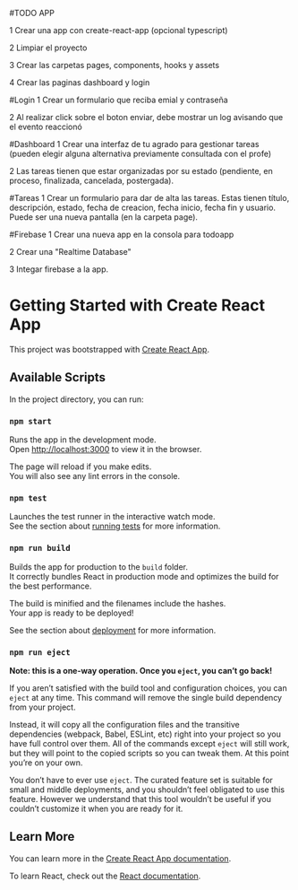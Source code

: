 #TODO APP

1 Crear una app con create-react-app (opcional typescript)

2 Limpiar el proyecto

3 Crear las carpetas pages, components, hooks y assets

4 Crear las paginas dashboard y login

#Login
1 Crear un formulario que reciba emial y contraseña

2 Al realizar click sobre el boton enviar, debe mostrar un log avisando que el evento reaccionó

#Dashboard
1 Crear una interfaz de tu agrado para gestionar tareas (pueden elegir alguna alternativa previamente consultada con el profe)

2 Las tareas tienen que estar organizadas por su estado (pendiente, en proceso, finalizada, cancelada, postergada).

#Tareas
1 Crear un formulario para dar de alta las tareas. Estas tienen título, descripción, estado, fecha de creacion, fecha inicio, fecha fin y usuario. Puede ser una nueva pantalla (en la carpeta page).

#Firebase
1 Crear una nueva app en la consola para todoapp

2 Crear una "Realtime Database"

3 Integar firebase a la app.

# Getting Started with Create React App

This project was bootstrapped with [Create React App](https://github.com/facebook/create-react-app).

## Available Scripts

In the project directory, you can run:

### `npm start`

Runs the app in the development mode.\
Open [http://localhost:3000](http://localhost:3000) to view it in the browser.

The page will reload if you make edits.\
You will also see any lint errors in the console.

### `npm test`

Launches the test runner in the interactive watch mode.\
See the section about [running tests](https://facebook.github.io/create-react-app/docs/running-tests) for more information.

### `npm run build`

Builds the app for production to the `build` folder.\
It correctly bundles React in production mode and optimizes the build for the best performance.

The build is minified and the filenames include the hashes.\
Your app is ready to be deployed!

See the section about [deployment](https://facebook.github.io/create-react-app/docs/deployment) for more information.

### `npm run eject`

**Note: this is a one-way operation. Once you `eject`, you can’t go back!**

If you aren’t satisfied with the build tool and configuration choices, you can `eject` at any time. This command will remove the single build dependency from your project.

Instead, it will copy all the configuration files and the transitive dependencies (webpack, Babel, ESLint, etc) right into your project so you have full control over them. All of the commands except `eject` will still work, but they will point to the copied scripts so you can tweak them. At this point you’re on your own.

You don’t have to ever use `eject`. The curated feature set is suitable for small and middle deployments, and you shouldn’t feel obligated to use this feature. However we understand that this tool wouldn’t be useful if you couldn’t customize it when you are ready for it.

## Learn More

You can learn more in the [Create React App documentation](https://facebook.github.io/create-react-app/docs/getting-started).

To learn React, check out the [React documentation](https://reactjs.org/).
